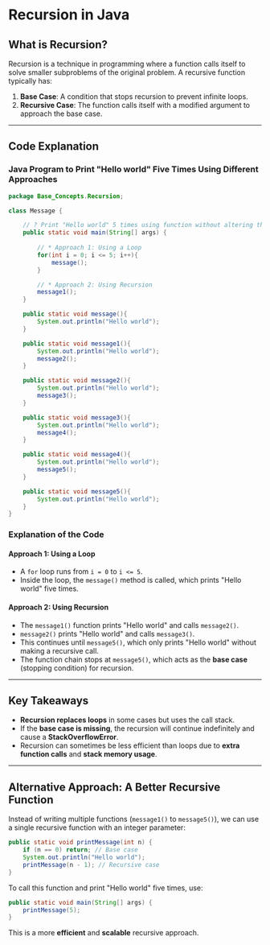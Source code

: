 # Recursion in Java

## What is Recursion?
Recursion is a technique in programming where a function calls itself to solve smaller subproblems of the original problem. A recursive function typically has:

1. **Base Case**: A condition that stops recursion to prevent infinite loops.
2. **Recursive Case**: The function calls itself with a modified argument to approach the base case.

---

## Code Explanation
### **Java Program to Print "Hello world" Five Times Using Different Approaches**

```java
package Base_Concepts.Recursion;

class Message {

    // ? Print "Hello world" 5 times using function without altering the function
    public static void main(String[] args) {
        
        // * Approach 1: Using a Loop
        for(int i = 0; i <= 5; i++){
            message();
        }

        // * Approach 2: Using Recursion
        message1();
    }

    public static void message(){
        System.out.println("Hello world");
    }

    public static void message1(){
        System.out.println("Hello world");
        message2();
    }

    public static void message2(){
        System.out.println("Hello world");
        message3();
    }

    public static void message3(){
        System.out.println("Hello world");
        message4();
    }

    public static void message4(){
        System.out.println("Hello world");
        message5();
    }

    public static void message5(){
        System.out.println("Hello world");
    }
}
```

### **Explanation of the Code**

#### **Approach 1: Using a Loop**
- A `for` loop runs from `i = 0` to `i <= 5`.
- Inside the loop, the `message()` method is called, which prints "Hello world" five times.

#### **Approach 2: Using Recursion**
- The `message1()` function prints "Hello world" and calls `message2()`.
- `message2()` prints "Hello world" and calls `message3()`.
- This continues until `message5()`, which only prints "Hello world" without making a recursive call.
- The function chain stops at `message5()`, which acts as the **base case** (stopping condition) for recursion.

---

## **Key Takeaways**
- **Recursion replaces loops** in some cases but uses the call stack.
- If the **base case is missing**, the recursion will continue indefinitely and cause a **StackOverflowError**.
- Recursion can sometimes be less efficient than loops due to **extra function calls** and **stack memory usage**.

---

## **Alternative Approach: A Better Recursive Function**
Instead of writing multiple functions (`message1()` to `message5()`), we can use a single recursive function with an integer parameter:

```java
public static void printMessage(int n) {
    if (n == 0) return; // Base case
    System.out.println("Hello world");
    printMessage(n - 1); // Recursive case
}
```

To call this function and print "Hello world" five times, use:
```java
public static void main(String[] args) {
    printMessage(5);
}
```

This is a more **efficient** and **scalable** recursive approach.

